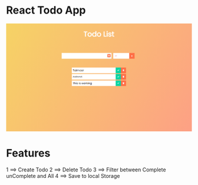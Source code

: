 # React Todo App

  <img src="./public/todo.png">

# Features
  1 ==> Create Todo
  2 ==> Delete Todo
  3 ==> Filter between Complete unComplete and All 
  4 ==> Save to local Storage 
  


